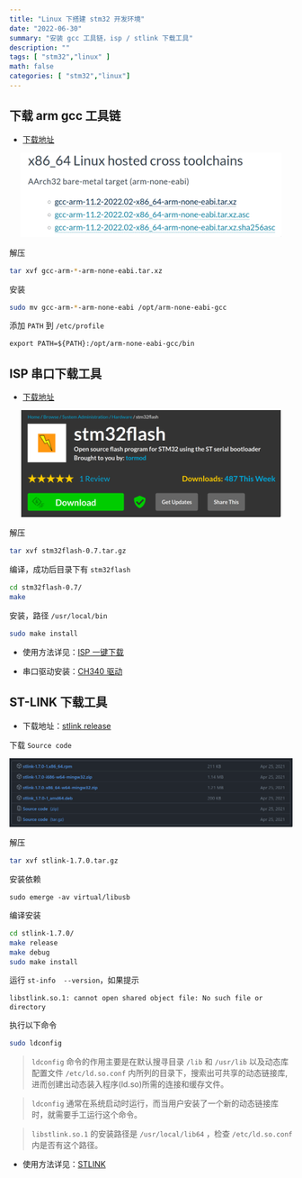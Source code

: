 ```yaml
---
title: "Linux 下搭建 stm32 开发环境"
date: "2022-06-30"
summary: "安装 gcc 工具链，isp / stlink 下载工具"
description: ""
tags: [ "stm32","linux" ]
math: false
categories: [ "stm32","linux"]
---
```


## 下载 arm gcc 工具链

- [下载地址](https://developer.arm.com/tools-and-software/open-source-software/developer-tools/gnu-toolchain/downloads)

<div align="center">
    <img src="1.png" style="max-height:150px"></img>
</div>


解压

```bash
tar xvf gcc-arm-*-arm-none-eabi.tar.xz
```

安装

```bash
sudo mv gcc-arm-*-arm-none-eabi /opt/arm-none-eabi-gcc
```

添加 `PATH` 到 `/etc/profile`

```
export PATH=${PATH}:/opt/arm-none-eabi-gcc/bin
```

## ISP 串口下载工具

- [下载地址](https://sourceforge.net/projects/stm32flash/)

<div align="center">
    <img src="2.png" style="max-height:190px"></img>
</div>

解压

```bash
tar xvf stm32flash-0.7.tar.gz
```

编译，成功后目录下有 `stm32flash`

```bash
cd stm32flash-0.7/
make
```

安装，路径 `/usr/local/bin`
```bash
sudo make install
```

- 使用方法详见：[ISP 一键下载](https://kingtuo123.com/posts/stm32-isp-flash/)

- 串口驱动安装：[CH340 驱动](https://kingtuo123.com/posts/gentoo-ch340-driver/)

## ST-LINK 下载工具

- 下载地址：[stlink release](https://github.com/stlink-org/stlink/releases)

下载 `Source code` 
<div align="center">
    <img src="3.png" style="max-height:190px"></img>
</div>

解压

```bash
tar xvf stlink-1.7.0.tar.gz
```

安装依赖

```
sudo emerge -av virtual/libusb
```

编译安装
```bash
cd stlink-1.7.0/
make release
make debug
sudo make install
```

运行 `st-info  --version`，如果提示

```text
libstlink.so.1: cannot open shared object file: No such file or directory
```

执行以下命令

```bash
sudo ldconfig
```

> `ldconfig` 命令的作用主要是在默认搜寻目录 `/lib` 和 `/usr/lib` 以及动态库配置文件 `/etc/ld.so.conf` 内所列的目录下，搜索出可共享的动态链接库,进而创建出动态装入程序(ld.so)所需的连接和缓存文件。

> `ldconfig` 通常在系统启动时运行，而当用户安装了一个新的动态链接库时，就需要手工运行这个命令。

> `libstlink.so.1` 的安装路径是 `/usr/local/lib64` ，检查 `/etc/ld.so.conf` 内是否有这个路径。


- 使用方法详见：[STLINK](https://kingtuo123.com/posts/stlink-linux/)
